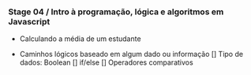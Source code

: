 ### Stage 04 / Intro à programação, lógica e algoritmos em Javascript

- Calculando a média de um estudante

- Caminhos lógicos baseado em algum dado ou informação
[] Tipo de dados: Boolean
[] if/else
[] Operadores comparativos